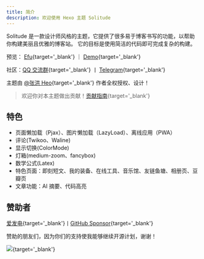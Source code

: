 ```yaml
---
title: 简介
description: 欢迎使用 Hexo 主题 Solitude
---
```


Solitude 是一款设计师风格的主题，它提供了很多易于博客书写的功能，以帮助你构建美丽且优雅的博客站。
它的目标是使用简洁的代码即可完成复杂的构建。

预览： [Efu](https://www.efu.me/){target='_blank'} ｜ [Demo](https://solitude-demo.efu.me/){target='_blank'}

社区：[QQ 交流群](https://qm.qq.com/q/VlqOewI4Cu){target='_blank'} 丨 [Telegram](https://t.me/efuome){target='_blank'}

主题由 [@张洪 Heo](https://github.com/zhheo){target='_blank'} 作者全权授权、设计！

> 欢迎你对本主题做出贡献！[贡献指南](https://github.com/valor-x/hexo-theme-solitude/blob/main/CONTRIBUTING.md){target='_blank'}

## 特色

- 页面懒加载（Pjax）、图片懒加载（LazyLoad）、离线应用（PWA）
- 评论(Twikoo、Waline)
- 显示切换(ColorMode)
- 灯箱(medium-zoom、fancybox)
- 数学公式(Latex)
- 特色页面：即刻短文、我的装备、在线工具、音乐馆、友链鱼塘、相册页、豆瓣页
- 文章功能：AI 摘要、代码高亮

## 赞助者

[爱发电](https://afdian.net/a/efu0u0){target='_blank'}丨[GitHub Sponsor](https://github.com/sponsors/efuo){target='_blank'}

赞助的朋友们，因为你们的支持使我能够继续开源计划，谢谢！

[![](https://cdn.jsdelivr.net/gh/efuo/static/sponsors.svg)](https://cdn.jsdelivr.net/gh/efuo/static/sponsors.svg){target='_blank'}
